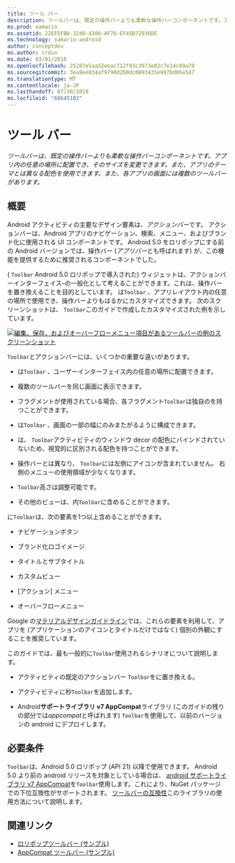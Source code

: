 ```yaml
---
title: ツール バー
description: ツールバーは、既定の操作バーよりも柔軟な操作バーコンポーネントです。アプリ内の任意の場所に配置でき、そのサイズを変更できます。また、アプリのテーマとは異なる配色を使用できます。 また、各アプリの画面には複数のツールバーがあります。
ms.prod: xamarin
ms.assetid: 22EE5FBD-3240-4308-AF76-EF45D72936DE
ms.technology: xamarin-android
author: conceptdev
ms.author: crdun
ms.date: 03/01/2018
ms.openlocfilehash: 25287e5aa52eeac712f93c3973e02c7e14c89a78
ms.sourcegitcommit: 3ea9ee034af9790d2b0dc0893435e997bd06e587
ms.translationtype: MT
ms.contentlocale: ja-JP
ms.lasthandoff: 07/30/2019
ms.locfileid: "68645102"
---
```

# <a name="toolbar"></a>ツール バー

_ツールバーは、既定の操作バーよりも柔軟な操作バーコンポーネントです。アプリ内の任意の場所に配置でき、そのサイズを変更できます。また、アプリのテーマとは異なる配色を使用できます。また、各アプリの画面には複数のツールバーがあります。_

 
## <a name="overview"></a>概要

Android アクティビティの主要なデザイン要素は、*アクションバー*です。 アクションバーは、Android アプリのナビゲーション、検索、メニュー、およびブランド化に使用される UI コンポーネントです。 Android 5.0 をロリポップにする前の Android バージョンでは、操作バー (*アプリバー*とも呼ばれます) が、この機能を提供するために推奨されるコンポーネントでした。 

( `Toolbar` Android 5.0 ロリポップで導入された) ウィジェットは、アクションバーインターフェイス&ndash;の一般化として考えることができます。これは、操作バーを置き換えることを目的としています。 は`Toolbar` 、アプリレイアウト内の任意の場所で使用でき、操作バーよりもはるかにカスタマイズできます。 次のスクリーンショットは、 `Toolbar`このガイドで作成したカスタマイズされた例を示しています。 

[![編集、保存、およびオーバーフローメニュー項目があるツールバーの例のスクリーンショット](images/01-toolbar-sml.png)](images/01-toolbar.png#lightbox)

`Toolbar`とアクションバーには、いくつかの重要な違いがあります。 

-   は`Toolbar` 、ユーザーインターフェイス内の任意の場所に配置できます。

-   複数のツールバーを同じ画面に表示できます。

-   フラグメントが使用されている場合、各フラグメント`Toolbar`は独自のを持つことができます。 

-   は`Toolbar` 、画面の一部の幅にのみまたがるように構成できます。 

-   は、 `Toolbar`アクティビティのウィンドウ décor の配色にバインドされていないため、視覚的に区別される配色を持つことができます。 

-   操作バーとは異なり、 `Toolbar`には左側にアイコンが含まれていません。 右側のメニューの使用領域が少なくなります。 

-   `Toolbar`高さは調整可能です。 

-   その他のビューは、内`Toolbar`に含めることができます。 

に`Toolbar`は、次の要素を1つ以上含めることができます。 

-   ナビゲーションボタン

-   ブランド化ロゴイメージ

-   タイトルとサブタイトル

-   カスタムビュー

-   [アクション] メニュー

-   オーバーフローメニュー

Google の[マテリアルデザインガイドライン](https://material.google.com/)では、これらの要素を利用して、アプリを (アプリケーションのアイコンとタイトルだけではなく) 個別の外観にすることを推奨しています。 

このガイドでは、最も一般的に`Toolbar`使用されるシナリオについて説明します。

-   アクティビティの既定のアクションバー `Toolbar`をに置き換える。 

-   アクティビティに秒`Toolbar`を追加します。

-   Android**サポートライブラリ v7 AppCompat**ライブラリ (このガイドの残りの部分では*appcompat*と呼ばれます) `Toolbar`を使用して、以前のバージョンの android にデプロイします。 

 
 
## <a name="requirements"></a>必要条件

`Toolbar`は、Android 5.0 ロリポップ (API 21) 以降で使用できます。 Android 5.0 より前の android リリースを対象としている場合は、 [android サポートライブラリ v7 AppCompat](https://www.nuget.org/packages/Xamarin.Android.Support.v7.AppCompat/)を`Toolbar`使用します。これにより、NuGet パッケージでの下位互換性がサポートされます。 
[ツールバーの互換性](~/android/user-interface/controls/tool-bar/toolbar-compatibility.md)このライブラリの使用方法について説明します。 




## <a name="related-links"></a>関連リンク

- [ロリポップツールバー (サンプル)](https://docs.microsoft.com/samples/xamarin/monodroid-samples/android50-toolbar)
- [AppCompat ツールバー (サンプル)](https://docs.microsoft.com/samples/xamarin/monodroid-samples/supportv7-appcompat-toolbar)
